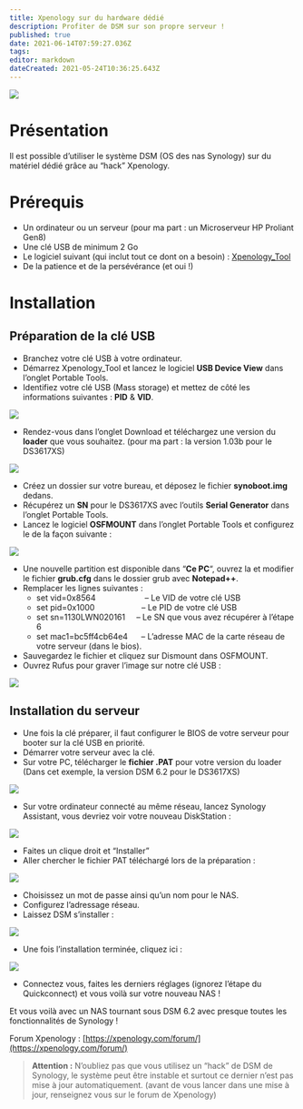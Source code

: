 ```yaml
---
title: Xpenology sur du hardware dédié
description: Profiter de DSM sur son propre serveur !
published: true
date: 2021-06-14T07:59:27.036Z
tags: 
editor: markdown
dateCreated: 2021-05-24T10:36:25.643Z
---
```


![](https://i0.wp.com/labo-tech.fr/wp-content/uploads/2019/11/syno6.jpg?resize=920%2C518&ssl=1)

# Présentation

Il est possible d’utiliser le système DSM (OS des nas Synology) sur du matériel dédié grâce au “hack” Xpenology.

# Prérequis

-   Un ordinateur ou un serveur (pour ma part : un Microserveur HP Proliant Gen8)
-   Une clé USB de minimum 2 Go
-   Le logiciel suivant (qui inclut tout ce dont on a besoin) : [Xpenology\_Tool](https://mega.nz/#F!BtViHIJA!uNXJtEtXIWR0LNYUEpBuiA)
-   De la patience et de la persévérance (et oui !)

# Installation

## Préparation de la clé USB

-   Branchez votre clé USB à votre ordinateur.
-   Démarrez Xpenology\_Tool et lancez le logiciel **USB Device View** dans l’onglet Portable Tools.
-   Identifiez votre clé USB (Mass storage) et mettez de côté les informations suivantes : **PID** & **VID**.

![](https://i1.wp.com/labo-tech.fr/wp-content/uploads/2019/11/syno1.png?resize=920%2C695&ssl=1)

-   Rendez-vous dans l’onglet Download et téléchargez une version du **loader** que vous souhaitez. (pour ma part : la version 1.03b pour le DS3617XS)

![](https://i2.wp.com/labo-tech.fr/wp-content/uploads/2019/11/syno2.png?resize=920%2C787&ssl=1)

-   Créez un dossier sur votre bureau, et déposez le fichier **synoboot.img** dedans.
-   Récupérez un **SN** pour le DS3617XS avec l’outils **Serial Generator** dans l’onglet Portable Tools.
-   Lancez le logiciel **OSFMOUNT** dans l’onglet Portable Tools et configurez le de la façon suivante :

![](https://i1.wp.com/labo-tech.fr/wp-content/uploads/2019/11/syno3.png?resize=920%2C733&ssl=1)

-   Une nouvelle partition est disponible dans “**Ce PC**“, ouvrez la et modifier le fichier **grub.cfg** dans le dossier grub avec **Notepad++**.
-   Remplacer les lignes suivantes :
    -   set vid=0x8564                      – Le VID de votre clé USB
    -   set pid=0x1000                     – Le PID de votre clé USB
    -   set sn=1130LWN020161     – Le SN que vous avez récupérer à l’étape 6
    -   set mac1=bc5ff4cb64e4      – L’adresse MAC de la carte réseau de votre serveur (dans le bios).
-   Sauvegardez le fichier et cliquez sur Dismount dans OSFMOUNT.
-   Ouvrez Rufus pour graver l’image sur notre clé USB :

![](https://i1.wp.com/labo-tech.fr/wp-content/uploads/2019/11/syno4.png?resize=870%2C1024&ssl=1)

## Installation du serveur

-   Une fois la clé préparer, il faut configurer le BIOS de votre serveur pour booter sur la clé USB en priorité.
-   Démarrer votre serveur avec la clé.
-   Sur votre PC, télécharger le **fichier .PAT** pour votre version du loader (Dans cet exemple, la version DSM 6.2 pour le DS3617XS)

![](https://i0.wp.com/labo-tech.fr/wp-content/uploads/2019/11/syno5.png?resize=920%2C787&ssl=1)

-   Sur votre ordinateur connecté au même réseau, lancez Synology Assistant, vous devriez voir votre nouveau DiskStation :

![](https://i1.wp.com/labo-tech.fr/wp-content/uploads/2019/11/vmsyno8.png?resize=920%2C603&ssl=1)

-   Faites un clique droit et “Installer”
-   Aller chercher le fichier PAT téléchargé lors de la préparation :

![](https://i0.wp.com/labo-tech.fr/wp-content/uploads/2019/11/vmsyno9.png?resize=920%2C637&ssl=1)

-   Choisissez un mot de passe ainsi qu’un nom pour le NAS.
-   Configurez l’adressage réseau.
-   Laissez DSM s’installer :

![](https://i0.wp.com/labo-tech.fr/wp-content/uploads/2019/11/vmsyno91.png?resize=920%2C726&ssl=1)

-   Une fois l’installation terminée, cliquez ici :

![](https://i0.wp.com/labo-tech.fr/wp-content/uploads/2019/11/vmsyno92.png?resize=920%2C725&ssl=1)

-   Connectez vous, faites les derniers réglages (ignorez l’étape du Quickconnect) et vous voilà sur votre nouveau NAS !

Et vous voilà avec un NAS tournant sous DSM 6.2 avec presque toutes les fonctionnalités de Synology !

Forum Xpenology : [https://xpenology.com/forum/](https://xpenology.com/forum/) 

> **Attention :** N’oubliez pas que vous utilisez un “hack” de DSM de Synology, le système peut être instable et surtout ce dernier n’est pas mise à jour automatiquement. (avant de vous lancer dans une mise à jour, renseignez vous sur le forum de Xpenology)